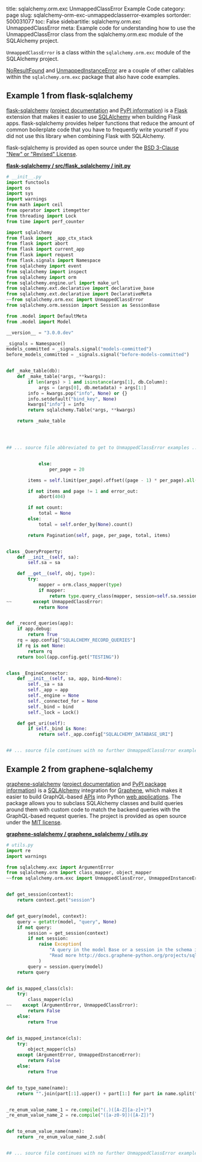 title: sqlalchemy.orm.exc UnmappedClassError Example Code
category: page
slug: sqlalchemy-orm-exc-unmappedclasserror-examples
sortorder: 500031077
toc: False
sidebartitle: sqlalchemy.orm.exc UnmappedClassError
meta: Example code for understanding how to use the UnmappedClassError class from the sqlalchemy.orm.exc module of the SQLAlchemy project.


`UnmappedClassError` is a class within the `sqlalchemy.orm.exc` module of the SQLAlchemy project.

<a href="/sqlalchemy-orm-exc-noresultfound-examples.html">NoResultFound</a>
and
<a href="/sqlalchemy-orm-exc-unmappedinstanceerror-examples.html">UnmappedInstanceError</a>
are a couple of other callables within the `sqlalchemy.orm.exc` package that also have code examples.

## Example 1 from flask-sqlalchemy
[flask-sqlalchemy](https://github.com/pallets/flask-sqlalchemy)
([project documentation](https://flask-sqlalchemy.palletsprojects.com/en/2.x/)
and
[PyPI information](https://pypi.org/project/Flask-SQLAlchemy/)) is a
[Flask](/flask.html) extension that makes it easier to use
[SQLAlchemy](/sqlalchemy.html) when building Flask apps. flask-sqlalchemy
provides helper functions that reduce the amount of common boilerplate
code that you have to frequently write yourself if you did not use this
library when combining Flask with SQLAlchemy.

flask-sqlalchemy is provided as open source under the
[BSD 3-Clause "New" or "Revised" License](https://github.com/pallets/flask-sqlalchemy/blob/master/LICENSE.rst).

[**flask-sqlalchemy / src/flask_sqlalchemy / __init__.py**](https://github.com/pallets/flask-sqlalchemy/blob/master/src/flask_sqlalchemy/./__init__.py)

```python
# __init__.py
import functools
import os
import sys
import warnings
from math import ceil
from operator import itemgetter
from threading import Lock
from time import perf_counter

import sqlalchemy
from flask import _app_ctx_stack
from flask import abort
from flask import current_app
from flask import request
from flask.signals import Namespace
from sqlalchemy import event
from sqlalchemy import inspect
from sqlalchemy import orm
from sqlalchemy.engine.url import make_url
from sqlalchemy.ext.declarative import declarative_base
from sqlalchemy.ext.declarative import DeclarativeMeta
~~from sqlalchemy.orm.exc import UnmappedClassError
from sqlalchemy.orm.session import Session as SessionBase

from .model import DefaultMeta
from .model import Model

__version__ = "3.0.0.dev"

_signals = Namespace()
models_committed = _signals.signal("models-committed")
before_models_committed = _signals.signal("before-models-committed")


def _make_table(db):
    def _make_table(*args, **kwargs):
        if len(args) > 1 and isinstance(args[1], db.Column):
            args = (args[0], db.metadata) + args[1:]
        info = kwargs.pop("info", None) or {}
        info.setdefault("bind_key", None)
        kwargs["info"] = info
        return sqlalchemy.Table(*args, **kwargs)

    return _make_table




## ... source file abbreviated to get to UnmappedClassError examples ...


            else:
                per_page = 20

        items = self.limit(per_page).offset((page - 1) * per_page).all()

        if not items and page != 1 and error_out:
            abort(404)

        if not count:
            total = None
        else:
            total = self.order_by(None).count()

        return Pagination(self, page, per_page, total, items)


class _QueryProperty:
    def __init__(self, sa):
        self.sa = sa

    def __get__(self, obj, type):
        try:
            mapper = orm.class_mapper(type)
            if mapper:
                return type.query_class(mapper, session=self.sa.session())
~~        except UnmappedClassError:
            return None


def _record_queries(app):
    if app.debug:
        return True
    rq = app.config["SQLALCHEMY_RECORD_QUERIES"]
    if rq is not None:
        return rq
    return bool(app.config.get("TESTING"))


class _EngineConnector:
    def __init__(self, sa, app, bind=None):
        self._sa = sa
        self._app = app
        self._engine = None
        self._connected_for = None
        self._bind = bind
        self._lock = Lock()

    def get_uri(self):
        if self._bind is None:
            return self._app.config["SQLALCHEMY_DATABASE_URI"]


## ... source file continues with no further UnmappedClassError examples...

```


## Example 2 from graphene-sqlalchemy
[graphene-sqlalchemy](https://github.com/graphql-python/graphene-sqlalchemy)
([project documentation](https://docs.graphene-python.org/projects/sqlalchemy/en/latest/)
and
[PyPI package information](https://pypi.org/project/graphene-sqlalchemy/))
is a [SQLAlchemy](/sqlalchemy.html) integration for
[Graphene](https://graphene-python.org/), which makes it easier to build
GraphQL-based [APIs](/application-programming-interfaces.html) into Python
[web applications](/web-development.html). The package allows you to
subclass SQLAlchemy classes and build queries around them with custom
code to match the backend queries with the GraphQL-based request queries.
The project is provided as open source under the
[MIT license](https://github.com/graphql-python/graphene-sqlalchemy/blob/master/LICENSE.md).

[**graphene-sqlalchemy / graphene_sqlalchemy / utils.py**](https://github.com/graphql-python/graphene-sqlalchemy/blob/master/graphene_sqlalchemy/./utils.py)

```python
# utils.py
import re
import warnings

from sqlalchemy.exc import ArgumentError
from sqlalchemy.orm import class_mapper, object_mapper
~~from sqlalchemy.orm.exc import UnmappedClassError, UnmappedInstanceError


def get_session(context):
    return context.get("session")


def get_query(model, context):
    query = getattr(model, "query", None)
    if not query:
        session = get_session(context)
        if not session:
            raise Exception(
                "A query in the model Base or a session in the schema is required for querying.\n"
                "Read more http://docs.graphene-python.org/projects/sqlalchemy/en/latest/tips/#querying"
            )
        query = session.query(model)
    return query


def is_mapped_class(cls):
    try:
        class_mapper(cls)
~~    except (ArgumentError, UnmappedClassError):
        return False
    else:
        return True


def is_mapped_instance(cls):
    try:
        object_mapper(cls)
    except (ArgumentError, UnmappedInstanceError):
        return False
    else:
        return True


def to_type_name(name):
    return "".join(part[:1].upper() + part[1:] for part in name.split("_"))


_re_enum_value_name_1 = re.compile("(.)([A-Z][a-z]+)")
_re_enum_value_name_2 = re.compile("([a-z0-9])([A-Z])")


def to_enum_value_name(name):
    return _re_enum_value_name_2.sub(


## ... source file continues with no further UnmappedClassError examples...

```

